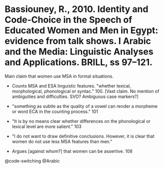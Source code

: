 # Bassiouney, R., 2010. Identity and Code-Choice in the Speech of Educated Women and Men in Egypt: evidence from talk shows. I Arabic and the Media: Linguistic Analyses and Applications. BRILL, ss 97–121.

Main claim that women use MSA in formal situations.

- Counts MSA and ESA linguistic features. "whether lexical, morphological, phonological or syntac." 100. [Vast claim. No mention of ambiguities and difficulties. SVO? Ambiguous case markers?]

- "something as subtle as the quality of a vowel can render a morpheme or word ECA in the counting process." 101 

- "It is by no means clear whether differences on the phonological or lexical level are more salient." 103

- "I do not want to draw definitive conclusions. However, it is clear that women do not use less MSA features than men."

- Argues [against whom?] that women can be assertive. 108 

@code-switching
@Arabic
